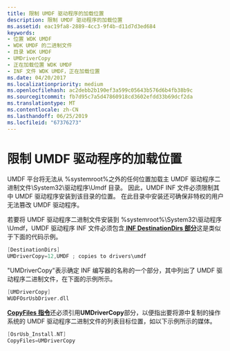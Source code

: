 ```yaml
---
title: 限制 UMDF 驱动程序的加载位置
description: 限制 UMDF 驱动程序的加载位置
ms.assetid: eac19fa8-2889-4cc3-9f4b-d11d7d3ed684
keywords:
- 位置 WDK UMDF
- WDK UMDF 的二进制文件
- 目录 WDK UMDF
- UMDriverCopy
- 正在加载位置 WDK UMDF
- INF 文件 WDK UMDF，正在加载位置
ms.date: 04/20/2017
ms.localizationpriority: medium
ms.openlocfilehash: ac2debb2b190ef3a599c05643b576d6b4fb38b9c
ms.sourcegitcommit: fb7d95c7a5d47860918cd3602efdd33b69dcf2da
ms.translationtype: MT
ms.contentlocale: zh-CN
ms.lasthandoff: 06/25/2019
ms.locfileid: "67376273"
---
```

# <a name="restricting-the-loading-location-of-umdf-drivers"></a>限制 UMDF 驱动程序的加载位置


UMDF 平台将无法从 %systemroot%之外的任何位置加载主 UMDF 驱动程序二进制文件\\System32\\驱动程序\\Umdf 目录。 因此，UMDF INF 文件必须限制其中 UMDF 驱动程序安装到该目录的位置。 在此目录中安装还可确保非特权的用户无法篡改 UMDF 驱动程序。

若要将 UMDF 驱动程序二进制文件安装到 %systemroot%\\System32\\驱动程序\\Umdf，UMDF 驱动程序 INF 文件必须包含[ **INF DestinationDirs 部分**](https://docs.microsoft.com/windows-hardware/drivers/install/inf-destinationdirs-section)这是类似于下面的代码示例。

```cpp
[DestinationDirs]
UMDriverCopy=12,UMDF ; copies to drivers\umdf
```

"UMDriverCopy"表示确定 INF 编写器的名称的一个部分，其中列出了 UMDF 驱动程序二进制文件，在下面的示例所示。

```cpp
[UMDriverCopy]
WUDFOsrUsbDriver.dll
```

[ **CopyFiles 指令**](https://docs.microsoft.com/windows-hardware/drivers/install/inf-copyfiles-directive)还必须引用**UMDriverCopy**部分，以便指出要将源中复制的操作系统的 UMDF 驱动程序二进制文件的列表目标位置，如以下示例所示的媒体。

```cpp
[OsrUsb_Install.NT]
CopyFiles=UMDriverCopy
```

 

 





